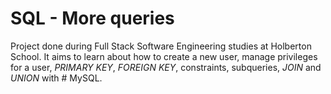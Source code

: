 # SQL - More queries
Project done during Full Stack Software Engineering studies at Holberton School. It aims to learn about how to create a new user, manage privileges for a user, *PRIMARY KEY*, *FOREIGN KEY*, constraints, subqueries, *JOIN* and *UNION* with # MySQL.
